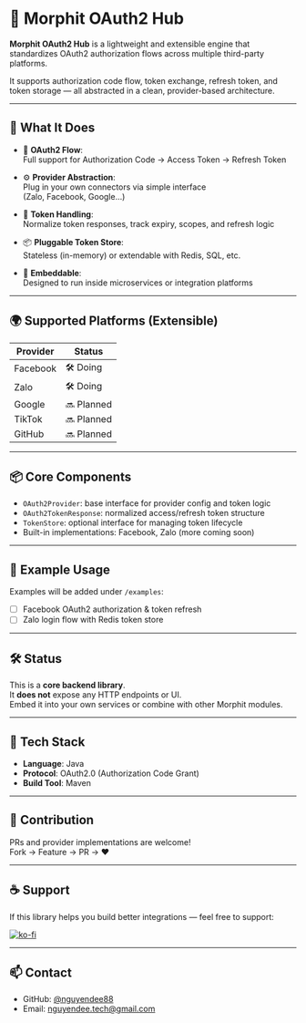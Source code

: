 # 🔐 Morphit OAuth2 Hub

**Morphit OAuth2 Hub** is a lightweight and extensible engine that standardizes OAuth2 authorization flows across multiple third-party platforms.

It supports authorization code flow, token exchange, refresh token, and token storage — all abstracted in a clean, provider-based architecture.

---

## 🚀 What It Does

- 🔐 **OAuth2 Flow**:  
  Full support for Authorization Code → Access Token → Refresh Token

- ⚙️ **Provider Abstraction**:  
  Plug in your own connectors via simple interface  
  (Zalo, Facebook, Google…)

- 🧩 **Token Handling**:  
  Normalize token responses, track expiry, scopes, and refresh logic

- 📦 **Pluggable Token Store**:  
  Stateless (in-memory) or extendable with Redis, SQL, etc.

- 🧪 **Embeddable**:  
  Designed to run inside microservices or integration platforms

---

## 🌍 Supported Platforms (Extensible)

| Provider   | Status   |
|------------|----------|
| Facebook   | 🛠️ Doing |
| Zalo       | 🛠️ Doing |
| Google     | 🔜 Planned |
| TikTok     | 🔜 Planned |
| GitHub     | 🔜 Planned |

---

## 📦 Core Components

- `OAuth2Provider`: base interface for provider config and token logic
- `OAuth2TokenResponse`: normalized access/refresh token structure
- `TokenStore`: optional interface for managing token lifecycle
- Built-in implementations: Facebook, Zalo (more coming soon)

---

## 🧪 Example Usage

Examples will be added under `/examples`:

- [ ] Facebook OAuth2 authorization & token refresh
- [ ] Zalo login flow with Redis token store

---

## 🛠 Status

This is a **core backend library**.  
It **does not** expose any HTTP endpoints or UI.  
Embed it into your own services or combine with other Morphit modules.

---

## 🧰 Tech Stack

- **Language**: Java
- **Protocol**: OAuth2.0 (Authorization Code Grant)
- **Build Tool**: Maven

---

## 🤝 Contribution

PRs and provider implementations are welcome!  
Fork → Feature → PR → ❤️

---

## ☕ Support

If this library helps you build better integrations — feel free to support:

[![ko-fi](https://ko-fi.com/img/githubbutton_sm.svg)](https://ko-fi.com/nguyendee88)

---

## 📫 Contact

- GitHub: [@nguyendee88](https://github.com/nguyendee88)
- Email: nguyendee.tech@gmail.com

